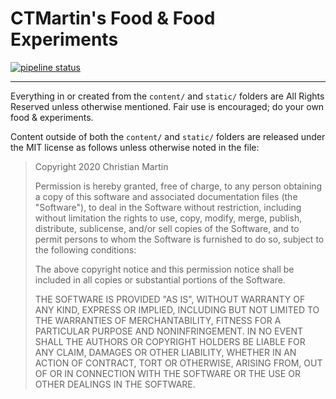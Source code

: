 CTMartin's Food & Food Experiments
===============
[![pipeline status](https://gitlab.com/ctmartin/food/badges/master/pipeline.svg)](https://gitlab.com/ctmartin/food/commits/master)

---

Everything in or created from the `content/` and `static/` folders are All Rights Reserved unless otherwise mentioned. Fair use is encouraged; do your own food & experiments.

Content outside of both the `content/` and `static/` folders are released under the MIT license as follows unless otherwise noted in the file:

> Copyright 2020 Christian Martin
>
> Permission is hereby granted, free of charge, to any person obtaining a copy of this software and associated documentation files (the "Software"), to deal in the Software without restriction, including without limitation the rights to use, copy, modify, merge, publish, distribute, sublicense, and/or sell copies of the Software, and to permit persons to whom the Software is furnished to do so, subject to the following conditions:
>
> The above copyright notice and this permission notice shall be included in all copies or substantial portions of the Software.
>
> THE SOFTWARE IS PROVIDED "AS IS", WITHOUT WARRANTY OF ANY KIND, EXPRESS OR IMPLIED, INCLUDING BUT NOT LIMITED TO THE WARRANTIES OF MERCHANTABILITY, FITNESS FOR A PARTICULAR PURPOSE AND NONINFRINGEMENT. IN NO EVENT SHALL THE AUTHORS OR COPYRIGHT HOLDERS BE LIABLE FOR ANY CLAIM, DAMAGES OR OTHER LIABILITY, WHETHER IN AN ACTION OF CONTRACT, TORT OR OTHERWISE, ARISING FROM, OUT OF OR IN CONNECTION WITH THE SOFTWARE OR THE USE OR OTHER DEALINGS IN THE SOFTWARE.